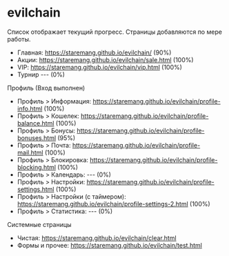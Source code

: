 # evilchain

Список отображает текущий прогресс. Страницы добавляются по мере работы.

- Главная: https://staremang.github.io/evilchain/ (90%)
- Акции: https://staremang.github.io/evilchain/sale.html (100%)
- VIP: https://staremang.github.io/evilchain/vip.html (100%)
- Турнир --- (0%)

Профиль (Вход выполнен)
- Профиль > Информация: https://staremang.github.io/evilchain/profile-info.html (100%)
- Профиль > Кошелек: https://staremang.github.io/evilchain/profile-balance.html (100%)
- Профиль > Бонусы: https://staremang.github.io/evilchain/profile-bonuses.html (95%)
- Профиль > Почта: https://staremang.github.io/evilchain/profile-mail.html (100%)
- Профиль > Блокировка: https://staremang.github.io/evilchain/profile-blocking.html (100%)
- Профиль > Календарь: --- (0%)
- Профиль > Настройки: https://staremang.github.io/evilchain/profile-settings.html (100%)
- Профиль > Настройки (с таймером): https://staremang.github.io/evilchain/profile-settings-2.html (100%)
- Профиль > Статистика: --- (0%)

Системные страницы
- Чистая: https://staremang.github.io/evilchain/clear.html
- Формы и прочее: https://staremang.github.io/evilchain/test.html
